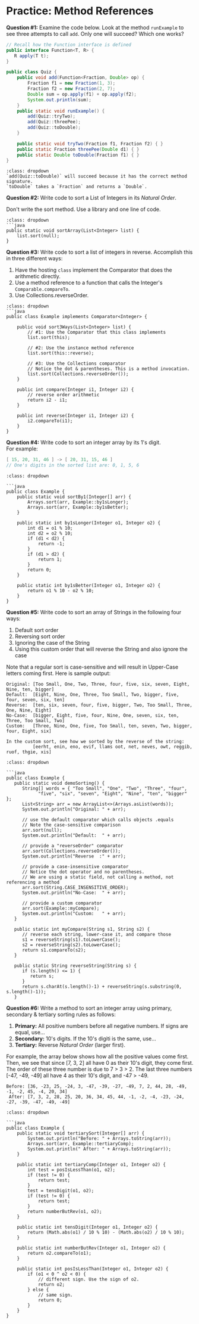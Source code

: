 # <i class="fas fa-pen-square fa-fw"></i> Practice: Method References

**Question #1:** Examine the code below. Look at the method `runExample` to see three attempts to call `add`. Only one will succeed? Which one works?

```java
// Recall how the Function interface is defined
public interface Function<T, R> {
   R apply(T t);
}

public class Quiz {
    public void add(Function<Fraction, Double> op) {
        Fraction f1 = new Fraction(1, 3);
        Fraction f2 = new Fraction(2, 7);
        Double sum = op.apply(f1) + op.apply(f2);
        System.out.println(sum);
    }
    public static void runExample() {
        add(Quiz::tryTwo);
        add(Quiz::threePee);
        add(Quiz::toDouble);
    }

    public static void tryTwo(Fraction f1, Fraction f2) { }
    public static Fraction threePee(Double d1) { }
    public static Double toDouble(Fraction f1) { }
}
```

```{admonition} Click to see answer
:class: dropdown
`add(Quiz::toDouble)` will succeed because it has the correct method signature.  
`toDouble` takes a `Fraction` and returns a `Double`. 
```

**Question #2:** Write code to sort a List of Integers in its _Natural Order_.  

Don't write the sort method. Use a library and one line of code.  
```{admonition} Click to see answer
:class: dropdown
```java
public static void sortArray(List<Integer> list) {
    list.sort(null);
}
```

**Question #3:** Write code to sort a list of integers in reverse. Accomplish this in three different ways:  
1) Have the hosting `class` implement the Comparator that does the arithmetic directly.  
2) Use a method reference to a function that calls the Integer's `Comparable.compareTo`.  
3) Use Collections.reverseOrder.  

```{admonition} Click to see answer
:class: dropdown
```java
public class Example implements Comparator<Integer> {

    public void sort3Ways(List<Integer> list) {
        // #1: Use the Comparator that this class implements
        list.sort(this); 

        // #2: Use the instance method reference
        list.sort(this::reverse);

        // #3: Use the Collections comparator
        // Notice the dot & parentheses. This is a method invocation.
        list.sort(Collections.reverseOrder());
    }

    public int compare(Integer i1, Integer i2) {
        // reverse order arithmetic
        return i2 - i1;
    }

    public int reverse(Integer i1, Integer i2) {
        i2.compareTo(i1);
    }
}
```
**Question #4:** Write code to sort an integer array by its 1's digit.  
For example:
```java
[ 15, 20, 31, 46 ] -> [ 20, 31, 15, 46 ]
// One's digits in the sorted list are: 0, 1, 5, 6
``` 
```{admonition} Click to see answer
:class: dropdown

```java
public class Example {
    public static void sortBy1(Integer[] arr) {
        Arrays.sort(arr, Example::by1sLonger);
        Arrays.sort(arr, Example::by1sBetter);
    }

    public static int by1sLonger(Integer o1, Integer o2) {
        int d1 = o1 % 10;
        int d2 = o2 % 10;
        if (d1 < d2) {
            return -1;
        }
        if (d1 > d2) {
            return 1;
        }
        return 0;
    }

    public static int by1sBetter(Integer o1, Integer o2) {
        return o1 % 10 - o2 % 10;
    }
}
```

**Question #5:** Write code to sort an array of Strings in the following four ways:  
1) Default sort order
2) Reversing sort order   
3) Ignoring the case of the String  
4) Using this custom order that will reverse the String and also ignore the case  

Note that a regular sort is case-sensitive and will result in Upper-Case letters coming first.
Here is sample output:
```
Original: [Too Small, One, Two, Three, four, five, six, seven, Eight, Nine, ten, bigger]
Default:  [Eight, Nine, One, Three, Too Small, Two, bigger, five, four, seven, six, ten]
Reverse:  [ten, six, seven, four, five, bigger, Two, Too Small, Three, One, Nine, Eight]
No-Case:  [bigger, Eight, five, four, Nine, One, seven, six, ten, Three, Too Small, Two]
Custom:   [Three, Nine, One, five, Too Small, ten, seven, Two, bigger, four, Eight, six]

In the custom sort, see how we sorted by the reverse of the string:  
          [eerht, enin, eno, evif, llams oot, net, neves, owt, reggib, ruof, thgie, xis] 
```

```{admonition} Click to see answer
:class: dropdown

```java
public class Example {
   public static void demoSorting() {
      String[] words = { "Too Small", "One", "Two", "Three", "four", 
            "five", "six", "seven", "Eight", "Nine", "ten", "bigger" };
      List<String> arr = new ArrayList<>(Arrays.asList(words));
      System.out.println("Original: " + arr);
      
      // use the default comparator which calls objects .equals
      // Note the case-sensitive comparison
      arr.sort(null);
      System.out.println("Default:  " + arr);
      
      // provide a "reverseOrder" comparator
      arr.sort(Collections.reverseOrder());
      System.out.println("Reverse  :" + arr);
      
      // provide a case-insensitive comparator
      // Notice the dot operator and no parentheses. 
      // We are using a static field, not calling a method, not referencing a method
      arr.sort(String.CASE_INSENSITIVE_ORDER);
      System.out.println("No-Case:  " + arr);
      
      // provide a custom comparator
      arr.sort(Example::myCompare);
      System.out.println("Custom:   " + arr);
   }
   
   public static int myCompare(String s1, String s2) {
      // reverse each string, lower-case it, and compare those
      s1 = reverseString(s1).toLowerCase();
      s2 = reverseString(s2).toLowerCase();
      return s1.compareTo(s2);
   }
   
   public static String reverseString(String s) {
      if (s.length() <= 1) {
         return s;
      }
      return s.charAt(s.length()-1) + reverseString(s.substring(0, s.length()-1));
   }
```

**Question #6:** Write a method to sort an integer array using primary, secondary & tertiary sorting rules as follows:   
1) **Primary:** All positive numbers before all negative numbers. If signs are equal, use...  
2) **Secondary:** 10's digits. If the 10's digiti is the same, use...  
3) **Tertiary:** Reverse _Natural Order_ (larger first). 

For example, the array below shows how all the positive values come first. Then, we see that since [7, 3, 2] all have 0 as their 10's digit, they come first. The order of these three number is due to 7 > 3 > 2. The last three numbers [-47, -49, -49] all have 4 as their 10's digit, and -47 > -49. 
```
Before: [36, -23, 25, -24, 3, -47, -39, -27, -49, 7, 2, 44, 28, -49, -1, -2, 45, -4, 20, 34]
 After: [7, 3, 2, 28, 25, 20, 36, 34, 45, 44, -1, -2, -4, -23, -24, -27, -39, -47, -49, -49]
```

```{admonition} Click to see answer
:class: dropdown

```java
public class Example {
    public static void tertiarySort(Integer[] arr) {
        System.out.println("Before: " + Arrays.toString(arr));
        Arrays.sort(arr, Example::tertiaryComp);
        System.out.println(" After: " + Arrays.toString(arr));
    }
    
    public static int tertiaryComp(Integer o1, Integer o2) {
        int test = posIsLessThan(o1, o2);
        if (test != 0) {
            return test;
        }
        test = tensDigit(o1, o2);
        if (test != 0) {
            return test;
        }
        return numberButRev(o1, o2);
    }

    public static int tensDigit(Integer o1, Integer o2) {
        return (Math.abs(o1) / 10 % 10) - (Math.abs(o2) / 10 % 10);
    }

    public static int numberButRev(Integer o1, Integer o2) {
        return o2.compareTo(o1);
    }

    public static int posIsLessThan(Integer o1, Integer o2) {
        if (o1 < 0 ^ o2 < 0) {
            // different sign. Use the sign of o2.
            return o2;
        } else {
            // same sign.
            return 0;
        }
    }
}
```


